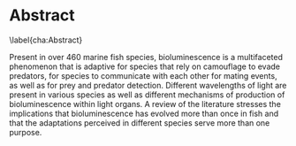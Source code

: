 # Abstract
\label{cha:Abstract}

Present in over 460 marine fish species, bioluminescence is a multifaceted
 phenomenon that is adaptive for species that rely on camouflage to evade
 predators, for species to communicate with each other for mating events,
 as well as for prey and predator detection. Different wavelengths of light
 are present in various species as well as different mechanisms of production
 of bioluminescence within light organs. A review of the literature stresses
 the implications that bioluminescence has evolved more than once in fish and
 that the adaptations perceived in different species serve more than one
 purpose.
